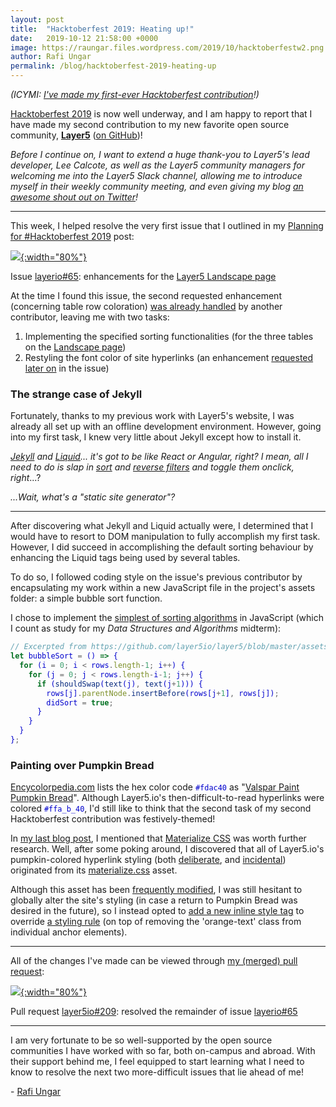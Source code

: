 ```yaml
---
layout: post
title:  "Hacktoberfest 2019: Heating up!"
date:   2019-10-12 21:58:00 +0000
image: https://raungar.files.wordpress.com/2019/10/hacktoberfestw2.png
author: Rafi Ungar
permalink: /blog/hacktoberfest-2019-heating-up
---
```

_(ICYMI: [I've made my first-ever Hacktoberfest contribution](https://raungar.wordpress.com/2019/10/02/hacktoberfest-2019-documenting-my-first-ever-hacktoberfest-contribution/)!)_

[Hacktoberfest 2019](https://hacktoberfest.digitalocean.com/) is now well underway, and I am happy to report that I have made my second contribution to my new favorite open source community, [**Layer5**](https://layer5.io/) ([on GitHub](https://github.com/layer5io))!

_Before I continue on, I want to extend a huge thank-you to Layer5's lead developer, Lee Calcote, as well as the Layer5 community managers for welcoming me into the Layer5 Slack channel, allowing me to introduce myself in their weekly community meeting, and even giving my blog [an awesome shout out on Twitter](https://twitter.com/layer5/status/1180317604168306688?s=12)!_

* * *

This week, I helped resolve the very first issue that I outlined in my [Planning for #Hacktoberfest 2019](https://raungar.wordpress.com/2019/09/27/planning-for-hacktoberfest-2019/) post:

[![](https://raungar.files.wordpress.com/2019/10/image-4.png?w=1024){:width="80%"}](https://raungar.files.wordpress.com/2019/10/image-4.png?w=1024)

Issue [layerio#65](https://github.com/layer5io/layer5/issues/65): enhancements for the [Layer5 Landscape page](https://layer5.io/landscape/)

At the time I found this issue, the second requested enhancement (concerning table row coloration) [was already handled](https://github.com/layer5io/layer5/commit/b313268cb578e762d1212c9910b522af2869b57b) by another contributor, leaving me with two tasks:

1. Implementing the specified sorting functionalities (for the three tables on the [Landscape page](https://layer5.io/landscape/))
2. Restyling the font color of site hyperlinks (an enhancement [requested later on](https://github.com/layer5io/layer5/issues/65#issuecomment-483912458) in the issue)

### The strange case of Jekyll

Fortunately, thanks to my previous work with Layer5's website, I was already all set up with an offline development environment. However, going into my first task, I knew very little about Jekyll except how to install it.

_[Jekyll](https://jekyllrb.com/) and [Liquid](https://shopify.github.io/liquid/)... it's got to be like React or Angular, right? I mean, all I need to do is slap in [sort](https://shopify.github.io/liquid/filters/sort/) and [reverse filters](https://shopify.github.io/liquid/filters/reverse/) and toggle them onclick, right_...?  
  
_...Wait, what's a "static site generator"?_

* * *

After discovering what Jekyll and Liquid actually were, I determined that I would have to resort to DOM manipulation to fully accomplish my first task. However, I did succeed in accomplishing the default sorting behaviour by enhancing the Liquid tags being used by several tables.

To do so, I followed coding style on the issue's previous contributor by encapsulating my work within a new JavaScript file in the project's assets folder: a simple bubble sort function.

I chose to implement the [simplest of sorting algorithms](https://github.com/layer5io/layer5/blob/master/assets/js/table-sort.js#L13) in JavaScript (which I count as study for my _Data Structures and Algorithms_ midterm):

<style>
  code, kbd, pre, samp {
    color: mediumblue;
  }
</style>
```js
// Excerpted from https://github.com/layer5io/layer5/blob/master/assets/js/table-sort.js
let bubbleSort = () => {
  for (i = 0; i < rows.length-1; i++) {
    for (j = 0; j < rows.length-i-1; j++) {
      if (shouldSwap(text(j), text(j+1))) {
        rows[j].parentNode.insertBefore(rows[j+1], rows[j]);
        didSort = true;
      }
    }
  }
};
```

### Painting over Pumpkin Bread

[Encycolorpedia.com](https://encycolorpedia.com) lists the hex color code `#fdac40` as "[Valspar Paint Pumpkin Bread](https://encycolorpedia.com/fdac40)". Although Layer5.io's then-difficult-to-read hyperlinks were colored `#ffa_b_40`, I'd still like to think that the second task of my second Hacktoberfest contribution was festively-themed!

In [my last blog post](https://raungar.wordpress.com/2019/10/02/hacktoberfest-2019-documenting-my-first-ever-hacktoberfest-contribution/), I mentioned that [Materialize CSS](https://materializecss.com) was worth further research. Well, after some poking around, I discovered that all of Layer5.io's pumpkin-colored hyperlink styling (both [deliberate](https://github.com/layer5io/layer5/blob/master/assets/css/materialize.css#L1751), and [incidental](https://github.com/layer5io/layer5/blob/master/assets/css/materialize.css#L5149)) originated from its [materialize.css](https://github.com/layer5io/layer5/blob/master/assets/css/materialize.css) asset.

Although this asset has been [frequently modified](https://github.com/layer5io/layer5/commits/master/assets/css/materialize.css), I was still hesitant to globally alter the site's styling (in case a return to Pumpkin Bread was desired in the future), so I instead opted to [add a new inline style tag](https://github.com/layer5io/layer5/pull/209/files#diff-48443fc170100677376b7ee11324494b) to override [a styling rule](https://github.com/layer5io/layer5/blob/master/assets/css/materialize.css#L5149) (on top of removing the 'orange-text' class from individual anchor elements).

* * *

All of the changes I've made can be viewed through [my (merged) pull request](https://github.com/layer5io/layer5/pull/209):

[![](https://raungar.files.wordpress.com/2019/10/image-6.png?w=1024){:width="80%"}](https://raungar.files.wordpress.com/2019/10/image-6.png?w=1024)

Pull request [layer5io#209](https://github.com/layer5io/layer5/pull/209): resolved the remainder of issue [layerio#65](https://github.com/layer5io/layer5/issues/65)

* * * 

I am very fortunate to be so well-supported by the open source communities I have worked with so far, both on-campus and abroad. With their support behind me, I feel equipped to start learning what I need to know to resolve the next two more-difficult issues that lie ahead of me!

\- [Rafi Ungar](https://meshery.io/contributors/rafi-ungar/)
